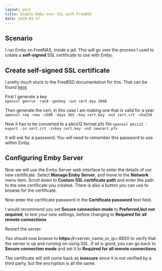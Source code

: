 ```yaml
---
layout: post
title: Enable Emby over SSL with FreeBSD
date: 2020-03-27
---
```


## Scenario  
I run Emby on FreeNAS, inside a jail.  This will go over the process I used to create a **self-signed** SSL certificate to use with Emby.  

## Create self-signed SSL certificate  
I pretty much stuck to the FreeBSD documentation for this.  That can be found [here](https://www.freebsd.org/doc/handbook/openssl.html)  

First I generate a key  
`openssl genrsa -rand -genkey -out cert.key 2048`  

Then generate the cert, in this case I am making one that is valid for a year  
`openssl req -new -x509 -days 365 -key cert.key -out cert.crt -sha256` 

Now it has to be converted to a pkcs12 format pfx file
`openssl pkcs12 -export -in cert.crt -inkey cert.key -out newcert.pfx`  

It will ask for a password.  You will need to remember this password to use within Emby.  

## Configuring Emby Server  
Now we will use the Emby Server web interface to enter the details of our new certificate.  Select **Manage Emby Server**, and move to the **Network** menu item.  Scroll down to **Custom SSL certificate path** and enter the path to the new certificate you created.  There is also a button you can use to browse for the certificate.  
  
Now enter the certificate password in the **Certificate password** text field.  
  
I would recommend you set **Secure connection mode** to **Preferred,but not required**, to test your new settings, before changing to **Required for all remote connections**  
  
Restart the server.
  
You should now browse to **https://**<server_name_or_ip>:8920 to verify that the server is up and running on using SSL.  If all is good, you can go back to **Secure connection mode** and set it to **Required for all remote connections**.  
  
The certificate will still come back as **insecure** since it is not verified by a third party, but the encryption is all the same.
